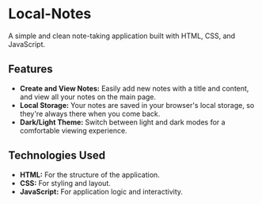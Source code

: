 # Local-Notes

A simple and clean note-taking application built with HTML, CSS, and JavaScript.

## Features

*   **Create and View Notes:** Easily add new notes with a title and content, and view all your notes on the main page.
*   **Local Storage:** Your notes are saved in your browser's local storage, so they're always there when you come back.
*   **Dark/Light Theme:** Switch between light and dark modes for a comfortable viewing experience.

## Technologies Used

*   **HTML:** For the structure of the application.
*   **CSS:** For styling and layout.
*   **JavaScript:** For application logic and interactivity. 
